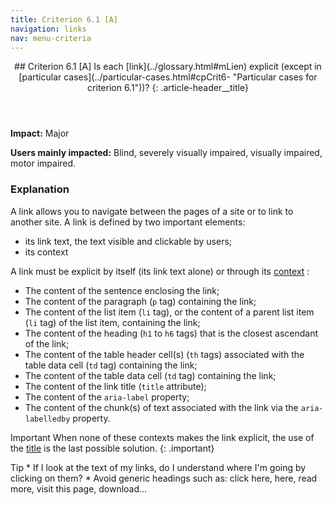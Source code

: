 ```yaml
---
title: Criterion 6.1 [A]
navigation: links
nav: menu-criteria
---
```


<header>
## Criterion 6.1 [A] <span>Is each [link](../glossary.html#mLien) explicit (except in [particular cases](../particular-cases.html#cpCrit6- "Particular cases for criterion 6.1"))?</span>
{: .article-header__title}
</header>

**Impact:** Major

**Users mainly impacted:** Blind, severely visually impaired, visually impaired, motor impaired.

### Explanation

A link allows you to navigate between the pages of a site or to link to another site. A link is defined by two important elements:

* its link text, the text visible and clickable by users;
* its context

A link must be explicit by itself (its link text alone) or through its [context](../glossary.html#mContexteLien) :

*   The content of the sentence enclosing the link;
*   The content of the paragraph (`p` tag) containing the link;
*   The content of the list item (`li` tag), or the content of a parent list item (`li` tag) of the list item, containing the link;
*   The content of the heading (`h1` to `h6` tags) that is the closest ascendant of the link;
*   The content of the table header cell(s) (`th` tags) associated with the table data cell (`td` tag) containing the link;
*   The content of the table data cell (`td` tag) containing the link;
*   The content of the link title (`title` attribute);
*   The content of the `aria-label` property;
*   The content of the chunk(s) of text associated with the link via the `aria-labelledby` property.

<span class="visually-hidden">Important</span>
When none of these contexts makes the link explicit, the use of the [title](../glossary.html#mTitreLien) is the last possible solution.
{: .important}

<div class="tip">
<span class="visually-hidden">Tip</span>
* If I look at the text of my links, do I understand where I'm going by clicking on them?
* Avoid generic headings such as: click here, here, read more, visit this page, download...
</div>
